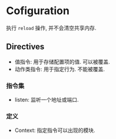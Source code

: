# Cofiguration

执行 `reload` 操作, 并不会清空共享内存.


## Directives
* 值指令: 用于存储配置项的值. 可以被覆盖.
* 动作类指令: 用于指定行为. 不能被覆盖.

### 指令集
* listen: 监听一个地址或端口.

### 定义
* Context: 指定指令可以出现的模块.

